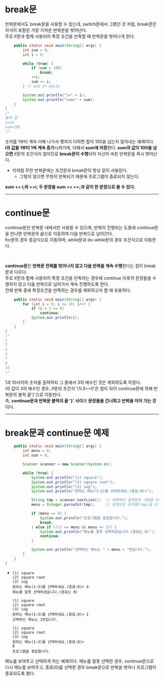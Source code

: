 # break문

반복문에서도 break문을 사용할 수 있는데, switch문에서 그랬던 것 처럼, break문은 자식이 포함된 가장 가까운 반복문을 벗어난다.<br>
주로 if문과 함께 사용되어 특정 조건을 만족할 때 반복문을 벗어나게 한다.

```java
	public static void main(String[] args) {
		int sum = 0;
		int i = 0;

		while (true) {
			if (sum > 100)
				break;
			++i;
			sum += i;
		} // end of while

		System.out.println("i=" + i);
		System.out.println("sum=" + sum);
	}
}
/*
출력 값
i=14
sum=105
*/
```
숫자를 1부터 계속 더해 나가서 몇까지 더하면 합이 100을 넘는지 알아내는 예제이다. <br>
**i의 값을 1부터 1씩 계속 증가**시켜가며, 더해서 **sum에 저장**한다. **sum의 값이 100을 넘으면** if문의 조건식이 참이므로 **break문이 수행**되어 자신이 속한 반복문을 즉시 벗어난다.

* 이처럼 무한 반복문에는 조건문과 break문이 항상 같이 사용된다. 
   * 그렇지 않으면 무한히 반복되기 때문에 프로그램이 종료되지 않는다.

**sum += i;와 ++i; 두 문장을 
sum += ++;과 같이 한 문장으로 쓸 수 있다.**

---

# continue문 
continue문은 반복문 내에서만 사용될 수 있으며, 반복이 진행되는 도중에 continue문을 만나면 반복문의 끝으로 이동하여 다음 반복으로 넘어간다. <br>
for문의 경우 증감식으로 이동하며, while문과 do-while문의 경우 조건식으로 이동한다.

<br>

**continue문**은 **반복문 전체를 벗어나지 않고 다음 반복을 계속 수행**한다는 점이 break문과 다르다. <br>
주로 if문과 함께 사용되어 특정 조건을 만족하는 경우에 continue 이후의 문장들을 수행하지 않고 다음 반복으로 넘어가서 계속 진행하도록 한다.<br>
 전체 반복 중에 특정조건을 만족하는 경우를 제외하고자 할 때 유용하다.
```java
	public static void main(String[] args) {
		for (int i = 0; i <= 10; i++) {
			if (i % 3 == 0)
				continue;
			System.out.println(i);
		}
	}
}
/*
1
2
4
5
7
8
10
*/
```
1과 10사이의 숫자를 출력하되 그 중에서 3의 배수인 것은 제외하도록 하였다. <br>
i의 값이 3의 배수인 경우, if문의 조건식 'i%3==0'은 참이 되어 continue문에 의해 반복문의 블럭 끝'}'으로 이동한다. <br>
즉, **continue문과 반복문 블럭의 끝 '}' 사이**의 **문장들을 건너뛰고 반복을 이어 가는 것**이다.

---

# break문과 continue문 예제

```java
	public static void main(String[] args) {
		int menu = 0;
		int num = 0;

		Scanner scanner = new Scanner(System.in);

		while (true) {
			System.out.println("(1) square");
			System.out.println("(2) square root");
			System.out.println("(3) iog");
			System.out.println("원하는 메뉴(1~3)를 선택하세요.(종료:0)>");

			String tmp = scanner.nextLine();  // 화면에서 입력받은 내용을 tmp에 저장
			menu = Integer.parseInt(tmp);     // 입력받은 문자열(tmp)을 숫자로 변환

			if (menu == 0) {
				System.out.println("프로그램을 종료합니다.");
				break;
			} else if (!(1 <= menu && menu <= 3)) {
				System.out.println("메뉴를 잘못 선택하셨습니다.(종료는 0)");
				continue;
			}

			System.out.println("선택하신 메뉴는 " + menu + "번입니다.");
		}
	}
}
```
*     (1) square
      (2) square root
      (3) iog
      원하는 메뉴(1~3)를 선택하세요.(종료:0)> 4
      메뉴를 잘못 선택하셨습니다.(종료는 0)

      (1) square
      (2) square root
      (3) iog
      원하는 메뉴(1~3)를 선택하세요.(종료:0)> 1
      선택하신 메뉴는 1번입니다.

      (1) square
      (2) square root
      (3) iog
      원하는 메뉴(1~3)를 선택하세요.(종료:0)>
      0
      프로그램을 종료합니다.
메뉴를 보여주고 선택하게 하는 예제이다. 메뉴를 잘못 선택한 경우, continue문으로 다시 메뉴를 보여주고, 종료(0)를 선택한 경우 break문으로 반복을 벗어나 프로그램이 종료되도록 했다.
